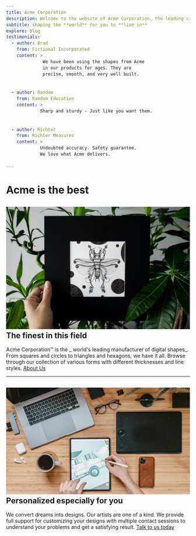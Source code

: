```yaml
---
title: Acme Corporation
description: Welcome to the website of Acme Corporation, the leading creator of digital shapes on the planet, providing precise shape creations that are ready to use.
subtitle: shaping the **world** for you to **live in**
explore: blog
testimonials:
  - author: Brad
    from: Fictional Incorporated
    content: >
              We have been using the shapes from Acme 
              in our products for ages. They are 
              precise, smooth, and very well built.


  - author: Random
    from: Random Education
    content: >
             Sharp and sturdy - Just like you want them.


  - author: Richter
    from: Richter Measures
    content: >
             Undoubted accuracy. Safety guarantee.
             We love what Acme delivers.

---
```

Acme is the **best**
==================
![about us](about.jpg)
The finest in this field
------------------------

Acme Corporation&trade; is the _ world's leading manufacturer
of digital shapes_. From squares and circles to triangles and
hexagons, we have it all. Browse through our collection of various
forms with different thicknesses and line styles.
[About Us](./about)
* * *
![contact us](contact.jpg)
Personalized especially for you
-------------------------------
We convert dreams into designs. Our artists are one of a kind.
We provide full support for customizing your designs with multiple contact
sessions to understand your problems and get a satisfying result.
[Talk to us today](./contact)